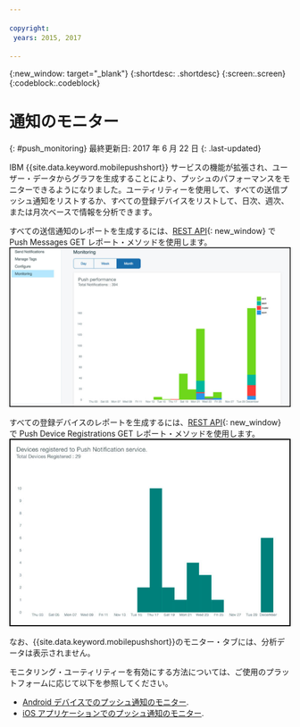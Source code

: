 ```yaml
---

copyright:
 years: 2015, 2017

---
```


{:new_window: target="_blank"}
{:shortdesc: .shortdesc}
{:screen:.screen}
{:codeblock:.codeblock}

# 通知のモニター 
{: #push_monitoring}
最終更新日: 2017 年 6 月 22 日
{: .last-updated}


IBM {{site.data.keyword.mobilepushshort}} サービスの機能が拡張され、ユーザー・データからグラフを生成することにより、プッシュのパフォーマンスをモニターできるようになりました。ユーティリティーを使用して、すべての送信プッシュ通知をリストするか、すべての登録デバイスをリストして、日次、週次、または月次ベースで情報を分析できます。

すべての送信通知のレポートを生成するには、[REST API](https://mobile.{DomainName}/imfpush/#!/messages/get_apps_applicationId_messages_report){: new_window} で Push Messages GET レポート・メソッドを使用します。 
	![送信通知レポート](images/monitoring_messages.jpg)


すべての登録デバイスのレポートを生成するには、[REST API](https://mobile.{DomainName}/imfpush/#!/devices/get_apps_applicationId_devices_report){: new_window} で Push Device Registrations GET レポート・メソッドを使用します。
	![登録デバイス・レポート](images/monitoring_devices.jpg)

なお、{{site.data.keyword.mobilepushshort}}のモニター・タブには、分析データは表示されません。

モニタリング・ユーティリティーを有効にする方法については、ご使用のプラットフォームに応じて以下を参照してください。

 - [Android デバイスでのプッシュ通知のモニター](https://github.com/ibm-bluemix-mobile-services/bms-clientsdk-android-push/tree/Doc#monitoring).
 - [iOS アプリケーションでのプッシュ通知のモニター](https://github.com/ibm-bluemix-mobile-services/bms-clientsdk-swift-push/tree/Doc#enable-monitoring).
 



 
